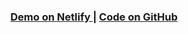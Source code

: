 <div align="center">
  <h3>
    <a href="https://loquacious-alpaca-b49b22.netlify.app/">
      Demo on Netlify
    </a>
    <span> | </span>
    <a href="https://github.com/thejyotipatel/shipping-card-in-reactjs">
      Code on GitHub
    </a>
  </h3>
</div>
